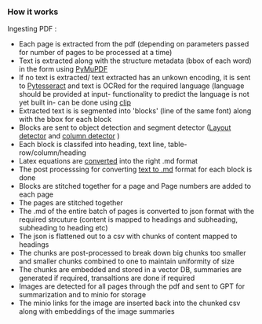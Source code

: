 ### How it works

Ingesting PDF  : 
-  Each page is extracted from the pdf (depending on parameters passed for number of pages to be processed at a time)
-  Text is extracted along with the structure metadata (bbox of each word) in the form using [PyMuPDF](https://github.com/pymupdf/PyMuPDF?tab=readme-ov-file)
-  If no text is extracted/ text extracted has an unkown encoding, it is sent to [Pytesseract](https://github.com/tesseract-ocr/tesseract) and text is OCRed for the required language (language should be provided at input- functionality to predict the language is not yet built in- can be done using [clip](https://github.com/openai/CLIP) 
-  Extracted text is is segmented into 'blocks' (line of the same font) along with the bbox for each block
-  Blocks are sent to object detection and segment detector ([Layout detector](https://huggingface.co/vikp/layout_segmenter) and [column detector](https://huggingface.co/vikp/column_detector/tree/main) )
-  Each block is classifed into heading, text line, table- row/column/heading
-  Latex equations are [converted](https://huggingface.co/vikp/texify) into the right .md format 
-  The post processsing for converting [text to .md](https://huggingface.co/vikp/texify) format for each block is done
-  Blocks are stitched together for a page and Page numbers are added to each page
-  The pages are stitched together
-  The .md of the entire batch of pages is converted to json format with the required strcuture (content is mapped to headings and subheading, subheading to heading etc)
-  The json is flattened out to a csv with chunks of content mapped to headings
-  The chunks are post-processed to break down big chunks too smaller and smaller chunks combined to one to maintain uniformity of size
-  The chunks are embedded and stored in a vector DB, summaries are generated if required, transaltions are done if required
-  Images are detected for all pages through the pdf and sent to GPT for summarization and to minio for storage
-  The minio links for the image are inserted back into the chunked csv along with embeddings of the image summaries 
